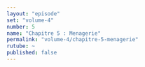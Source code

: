 ```yaml
---
layout: "episode"
set: "volume-4"
number: 5
name: "Chapitre 5 : Menagerie"
permalink: "volume-4/chapitre-5-menagerie"
rutube: ~
published: false
---
```

